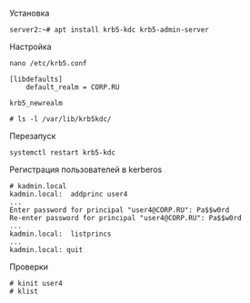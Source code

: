 Установка

```
server2:~# apt install krb5-kdc krb5-admin-server
```

Настройка
```
nano /etc/krb5.conf
```
```
[libdefaults]
    default_realm = CORP.RU
```

```
krb5_newrealm
```

```
# ls -l /var/lib/krb5kdc/
```

Перезапуск

```
systemctl restart krb5-kdc
```

Регистрация пользователей в  kerberos

```
# kadmin.local
kadmin.local:  addprinc user4
...
Enter password for principal "user4@CORP.RU": Pa$$w0rd
Re-enter password for principal "user4@CORP.RU": Pa$$w0rd
...
kadmin.local:  listprincs
...
kadmin.local: quit
```

Проверки
```
# kinit user4
# klist
```

